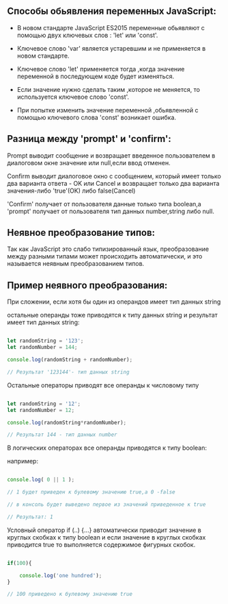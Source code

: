 
## Cпособы обьявления переменных JavaScript:

 - В новом стандарте JavaScript ES2015 переменные обьявляют с помощью двух ключевых слов : 'let' или  'const'.

- Ключевое слово 'var' является устаревшим и не применяется в новом стандарте.

 - Ключевое слово 'let' применяется тогда ,когда значение переменной в последующем коде будет изменяться.

- Eсли значение нужно сделать таким ,которое не меняется, то используется ключевое слово 'const'.

- При попытке изменить значение переменной ,обьявленной с помощью ключевого слова 'const' возникает ошибка.

## Разница между 'prompt' и 'confirm':

</hr>

Prompt выводит сообщение и возвращает введенное пользователем в диалоговом окне значение  или null,если ввод отменен.

Confirm выводит диалоговое окно с сообщением, который имеет только два варианта ответа - OK или Cancel и возвращает только два варианта значения-либо 'true'(OK) либо false(Cancel) 

'Сonfirm'   получает от пользователя данные только типа boolean,а 'prompt' получает от пользователя тип данных number,string либо null.

## Неявное преобразование типов:

Так как JavaScript это слабо типизированный язык, преобразование между разными типами может происходить автоматически, и это называется неявным преобразованием типов.


## Пример неявного преобразования:

При сложении, если хотя бы один из операндов имеет тип данных string 

 остальные операнды тоже  приводятся к типу данных string и результат имеет тип данных string:

```js

let randomString = '123';
let randomNumber = 144;

console.log(randomString + randomNumber);

// Результат '123144'- тип данных string

```

</hr>

Остальные операторы приводят все операнды к числовому типу

```js

let randomString = '12';
let randomNumber = 12;

console.log(randomString*randomNumber);

// Результат 144 - тип данных number

```

</hr>

В логических операторах все операнды приводятся к типу boolean:

например:

```js

console.log( 0 || 1 );

// 1 будет приведен к булевому значению true,а 0 -false  

// в консоль будет выведено первое из значений приведенное к true

// Результат: 1

```
</hr>

Условный оператор if (..) {...} автоматически приводит значение в круглых скобках к типу boolean и если значение в круглых скобках приводится  true то выполняется содержимое фигурных скобок.

```js

if(100){

    console.log('one hundred');
}

// 100 приведено к булевому значению true 



```

